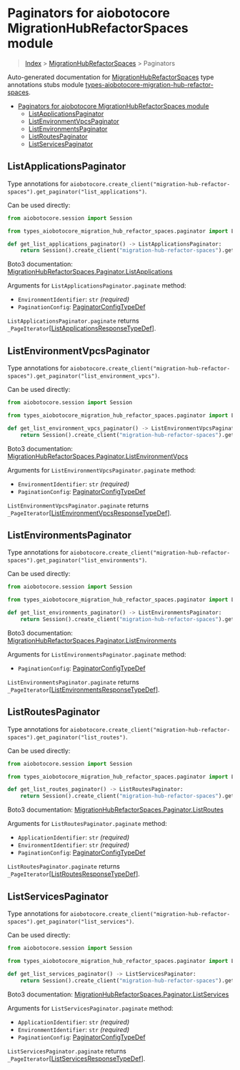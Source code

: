 <a id="paginators-for-aiobotocore-migrationhubrefactorspaces-module"></a>

# Paginators for aiobotocore MigrationHubRefactorSpaces module

> [Index](..) > [MigrationHubRefactorSpaces](.) > Paginators

Auto-generated documentation for
[MigrationHubRefactorSpaces](https://boto3.amazonaws.com/v1/documentation/api/latest/reference/services/migration-hub-refactor-spaces.html#MigrationHubRefactorSpaces)
type annotations stubs module
[types-aiobotocore-migration-hub-refactor-spaces](https://pypi.org/project/types-aiobotocore-migration-hub-refactor-spaces/).

- [Paginators for aiobotocore MigrationHubRefactorSpaces module](#paginators-for-aiobotocore-migrationhubrefactorspaces-module)
  - [ListApplicationsPaginator](#listapplicationspaginator)
  - [ListEnvironmentVpcsPaginator](#listenvironmentvpcspaginator)
  - [ListEnvironmentsPaginator](#listenvironmentspaginator)
  - [ListRoutesPaginator](#listroutespaginator)
  - [ListServicesPaginator](#listservicespaginator)

<a id="listapplicationspaginator"></a>

## ListApplicationsPaginator

Type annotations for
`aiobotocore.create_client("migration-hub-refactor-spaces").get_paginator("list_applications")`.

Can be used directly:

```python
from aiobotocore.session import Session

from types_aiobotocore_migration_hub_refactor_spaces.paginator import ListApplicationsPaginator

def get_list_applications_paginator() -> ListApplicationsPaginator:
    return Session().create_client("migration-hub-refactor-spaces").get_paginator("list_applications")
```

Boto3 documentation:
[MigrationHubRefactorSpaces.Paginator.ListApplications](https://boto3.amazonaws.com/v1/documentation/api/latest/reference/services/migration-hub-refactor-spaces.html#MigrationHubRefactorSpaces.Paginator.ListApplications)

Arguments for `ListApplicationsPaginator.paginate` method:

- `EnvironmentIdentifier`: `str` *(required)*
- `PaginationConfig`:
  [PaginatorConfigTypeDef](./type_defs.md#paginatorconfigtypedef)

`ListApplicationsPaginator.paginate` returns
`_PageIterator`\[[ListApplicationsResponseTypeDef](./type_defs.md#listapplicationsresponsetypedef)\].

<a id="listenvironmentvpcspaginator"></a>

## ListEnvironmentVpcsPaginator

Type annotations for
`aiobotocore.create_client("migration-hub-refactor-spaces").get_paginator("list_environment_vpcs")`.

Can be used directly:

```python
from aiobotocore.session import Session

from types_aiobotocore_migration_hub_refactor_spaces.paginator import ListEnvironmentVpcsPaginator

def get_list_environment_vpcs_paginator() -> ListEnvironmentVpcsPaginator:
    return Session().create_client("migration-hub-refactor-spaces").get_paginator("list_environment_vpcs")
```

Boto3 documentation:
[MigrationHubRefactorSpaces.Paginator.ListEnvironmentVpcs](https://boto3.amazonaws.com/v1/documentation/api/latest/reference/services/migration-hub-refactor-spaces.html#MigrationHubRefactorSpaces.Paginator.ListEnvironmentVpcs)

Arguments for `ListEnvironmentVpcsPaginator.paginate` method:

- `EnvironmentIdentifier`: `str` *(required)*
- `PaginationConfig`:
  [PaginatorConfigTypeDef](./type_defs.md#paginatorconfigtypedef)

`ListEnvironmentVpcsPaginator.paginate` returns
`_PageIterator`\[[ListEnvironmentVpcsResponseTypeDef](./type_defs.md#listenvironmentvpcsresponsetypedef)\].

<a id="listenvironmentspaginator"></a>

## ListEnvironmentsPaginator

Type annotations for
`aiobotocore.create_client("migration-hub-refactor-spaces").get_paginator("list_environments")`.

Can be used directly:

```python
from aiobotocore.session import Session

from types_aiobotocore_migration_hub_refactor_spaces.paginator import ListEnvironmentsPaginator

def get_list_environments_paginator() -> ListEnvironmentsPaginator:
    return Session().create_client("migration-hub-refactor-spaces").get_paginator("list_environments")
```

Boto3 documentation:
[MigrationHubRefactorSpaces.Paginator.ListEnvironments](https://boto3.amazonaws.com/v1/documentation/api/latest/reference/services/migration-hub-refactor-spaces.html#MigrationHubRefactorSpaces.Paginator.ListEnvironments)

Arguments for `ListEnvironmentsPaginator.paginate` method:

- `PaginationConfig`:
  [PaginatorConfigTypeDef](./type_defs.md#paginatorconfigtypedef)

`ListEnvironmentsPaginator.paginate` returns
`_PageIterator`\[[ListEnvironmentsResponseTypeDef](./type_defs.md#listenvironmentsresponsetypedef)\].

<a id="listroutespaginator"></a>

## ListRoutesPaginator

Type annotations for
`aiobotocore.create_client("migration-hub-refactor-spaces").get_paginator("list_routes")`.

Can be used directly:

```python
from aiobotocore.session import Session

from types_aiobotocore_migration_hub_refactor_spaces.paginator import ListRoutesPaginator

def get_list_routes_paginator() -> ListRoutesPaginator:
    return Session().create_client("migration-hub-refactor-spaces").get_paginator("list_routes")
```

Boto3 documentation:
[MigrationHubRefactorSpaces.Paginator.ListRoutes](https://boto3.amazonaws.com/v1/documentation/api/latest/reference/services/migration-hub-refactor-spaces.html#MigrationHubRefactorSpaces.Paginator.ListRoutes)

Arguments for `ListRoutesPaginator.paginate` method:

- `ApplicationIdentifier`: `str` *(required)*
- `EnvironmentIdentifier`: `str` *(required)*
- `PaginationConfig`:
  [PaginatorConfigTypeDef](./type_defs.md#paginatorconfigtypedef)

`ListRoutesPaginator.paginate` returns
`_PageIterator`\[[ListRoutesResponseTypeDef](./type_defs.md#listroutesresponsetypedef)\].

<a id="listservicespaginator"></a>

## ListServicesPaginator

Type annotations for
`aiobotocore.create_client("migration-hub-refactor-spaces").get_paginator("list_services")`.

Can be used directly:

```python
from aiobotocore.session import Session

from types_aiobotocore_migration_hub_refactor_spaces.paginator import ListServicesPaginator

def get_list_services_paginator() -> ListServicesPaginator:
    return Session().create_client("migration-hub-refactor-spaces").get_paginator("list_services")
```

Boto3 documentation:
[MigrationHubRefactorSpaces.Paginator.ListServices](https://boto3.amazonaws.com/v1/documentation/api/latest/reference/services/migration-hub-refactor-spaces.html#MigrationHubRefactorSpaces.Paginator.ListServices)

Arguments for `ListServicesPaginator.paginate` method:

- `ApplicationIdentifier`: `str` *(required)*
- `EnvironmentIdentifier`: `str` *(required)*
- `PaginationConfig`:
  [PaginatorConfigTypeDef](./type_defs.md#paginatorconfigtypedef)

`ListServicesPaginator.paginate` returns
`_PageIterator`\[[ListServicesResponseTypeDef](./type_defs.md#listservicesresponsetypedef)\].
